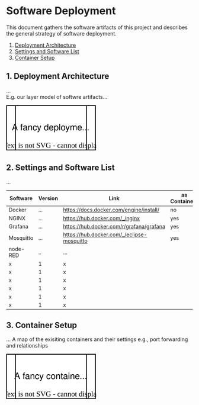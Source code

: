 # Software Deployment

This document gathers the software artifacts of this project and describes the general strategy of software deployment.

1. [Deployment Architecture](#1-deployment-architecture)
2. [Settings and Software List](#2-settings-and-software-list)
3. [Container Setup](#3-container-setup)



## 1. Deployment Architecture
...  
E.g. our layer model of softwre artifacts...

<img src="../../pictures/deployment-architecture.svg"/> 


## 2. Settings and Software List
...

| Software  | Version | Link                                       | as Container? |
|-----------|---------|--------------------------------------------|---------------|
| Docker    | ...     | https://docs.docker.com/engine/install/    | no            |
| NGINX     | ...     | https://hub.docker.com/_/nginx             | yes           |
| Grafana   | ...     | https://hub.docker.com/r/grafana/grafana   | yes           |
| Mosquitto | ...     | https://hub.docker.com/_/eclipse-mosquitto | yes           |
| node-RED  | ..      | ...                                        |               |
| x         | 1       | x                                          |               |
| x         | 1       | x                                          |               |
| x         | 1       | x                                          |               |
| x         | 1       | x                                          |               |
| x         | 1       | x                                          |               |
| x         | 1       | x                                          |               |
<!--For formating tables in markdown use this vsCode exntension https://marketplace.visualstudio.com/items?itemName=salesforce.sfdocs-markdown-assistant&ref=hackernoon.com -->

## 3. Container Setup
...
A map of the exisiting containers and their settings e.g., port forwarding and relationships

<img src="../../pictures/container-setup.svg"/> 
